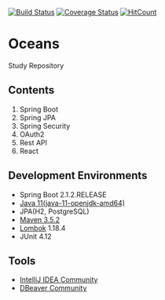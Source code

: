 [![Build Status](https://travis-ci.org/deeplyocean/oceans.svg?branch=master)](https://travis-ci.org/deeplyocean/oceans)
[![Coverage Status](https://coveralls.io/repos/github/deeplyocean/oceans/badge.svg?branch=master)](https://coveralls.io/github/deeplyocean/oceans?branch=master)
[![HitCount](http://hits.dwyl.io/deeplyocean/oceans.svg)](http://hits.dwyl.io/deeplyocean/oceans)

# Oceans

Study Repository

## Contents
1. Spring Boot
2. Spring JPA
3. Spring Security
4. OAuth2
5. Rest API
6. React

## Development Environments
* Spring Boot 2.1.2.RELEASE
* [Java 11(java-11-openjdk-amd64)](https://openjdk.java.net/install/)
* JPA(H2, PostgreSQL)
* [Maven 3.5.2](https://archive.apache.org/dist/maven/maven-3/)
* [Lombok](https://projectlombok.org/download) 1.18.4
* JUnit 4.12

## Tools
* [IntelliJ IDEA Community](https://www.jetbrains.com/idea/download)
* [DBeaver Community](https://dbeaver.io/download/)
